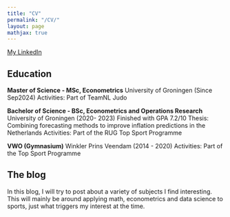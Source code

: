 ```yaml
---
title: "CV"
permalink: "/CV/"
layout: page
mathjax: true
---
```

[My LinkedIn](https://www.linkedin.com/in/larsvanoostrum/)

## Education
**Master of Science - MSc, Econometrics** University of Groningen (Since Sep2024)
Activities: Part of TeamNL Judo
<br>

**Bachelor of Science - BSc, Econometrics and Operations Research** University of Groningen (2020- 2023)
Finished with GPA 7.2/10
Thesis: Combining forecasting methods to improve inflation predictions in the Netherlands
Activities: Part of the RUG Top Sport Programme
<br>

**VWO (Gymnasium)** Winkler Prins Veendam (2014 - 2020)
Activities: Part of the Top Sport Programme
<br>

## The blog
In this blog, I will try to post about a variety of subjects I find interesting.
This will mainly be around applying math, econometrics and data science to sports, just what triggers my interest at the time.



